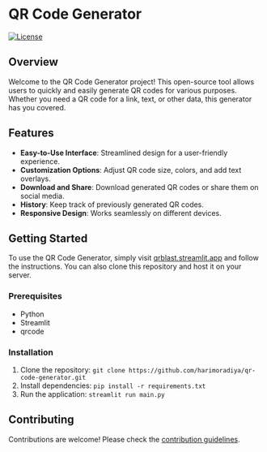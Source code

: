 # QR Code Generator

[![License](https://img.shields.io/badge/license-MIT-blue.svg)](https://opensource.org/licenses/MIT)

## Overview

Welcome to the QR Code Generator project! This open-source tool allows users to quickly and easily generate QR codes for various purposes. Whether you need a QR code for a link, text, or other data, this generator has you covered.

## Features

- **Easy-to-Use Interface**: Streamlined design for a user-friendly experience.
- **Customization Options**: Adjust QR code size, colors, and add text overlays.
- **Download and Share**: Download generated QR codes or share them on social media.
- **History**: Keep track of previously generated QR codes.
- **Responsive Design**: Works seamlessly on different devices.

## Getting Started

To use the QR Code Generator, simply visit [qrblast.streamlit.app](https://qrblast.streamlit.app) and follow the instructions. You can also clone this repository and host it on your server.

### Prerequisites

- Python
- Streamlit
- qrcode

### Installation

1. Clone the repository: `git clone https://github.com/harimoradiya/qr-code-generator.git`
2. Install dependencies: `pip install -r requirements.txt`
3. Run the application: `streamlit run main.py`

## Contributing

Contributions are welcome! Please check the [contribution guidelines](CONTRIBUTING.md).
